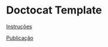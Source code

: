 # Doctocat Template

[Instruções](https://primer.style/doctocat/getting-started)

[Publicação](https://test-doctocat-eh9dbsr9p.now.sh/)
